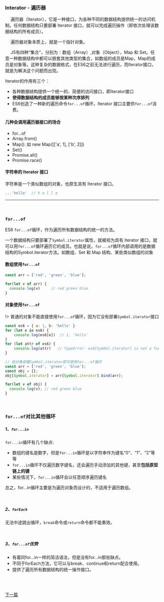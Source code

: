 ### Interator - 遍历器


&emsp; 遍历器（Iterator），它是一种接口，为各种不同的数据结构提供统一的访问机制。任何数据结构只要部署 Iterator 接口，就可以完成遍历操作（即依次处理该数据结构的所有成员）。

&emsp; 遍历器对象本质上，就是一个指针对象。

&emsp; JS有四种“集合”，分别为：数组（Array）,对象（Object），Map 和 Set。任意一种数据结构中都可以嵌套其他类型的集合，如数组的成员是Map，Map的成员是对象等。这种复杂的数据格式，在ES6之前无法进行遍历，而Iterator接口，就是为解决这个问题而出现。


Iterator的作用有三个：
- 各种数据结构提供一个统一的、简便的访问接口，即Iterator接口
- **使得数据结构的成员能够按某种次序排列**
- ES6创造了一种新的遍历命令`for...of`循环，Iterator 接口主要供`for...of`消费。


#### 几种会调用遍历器接口的场合

- for...of
- Array.from()
- Map(): 如 new Map([['a', 1], ['b', 2]])
- Set()
- Promise.all()
- Promise.race()



#### 字符串的 Iterator 接口
字符串是一个类似数组的对象，也原生具有 Iterator 接口。
```js
...'hello'  // h e l l o
```

---
<br>

### `for...of`

ES6 `for...of`循环，作为遍历所有数据结构的统一的方法。

一个数据结构只要部署了`Symbol.iterator`属性，就被视为具有 iterator 接口，就可以用`for...of`循环遍历它的成员。也就是说，`for...of`循环内部调用的是数据结构的Symbol.iterator方法。如数组、Set 和 Map 结构、某些类似数组的对象

#### 数组使用`for...of`
```js
const arr = ['red', 'green', 'blue'];

for(let v of arr) {
  console.log(v)     // red green blue
}
```


#### 对象使用`for...of`
!> 普通的对象不能直接使用`for...of`循环，因为它没有部署`Symbol.iterator`接口
```js
const es6 = { a: 1, b: 'hello' }
for (let e in es6) {
    console.log(es6[e])  // 1, 'hello'
}
for (let attr of es6) {
    console.log(attr)   // TypeError: es6[Symbol.iterator] is not a function
}

// 给对象部署Symbol.iterator即可使用for...of循环
const arr = ['red', 'green', 'blue'];
const obj = {};
obj[Symbol.iterator] = arr[Symbol.iterator].bind(arr);

for(let v of obj) {
  console.log(v); // red green blue
}
```

<br>

### `for...of`对比其他循环

##### 1、`for...in`
`for...in`循环有几个缺点:
- 数组的键名是数字，但是`for...in`循环是以字符串作为键名“0”、“1”、“2”等等
- `for...in`循环不仅遍历数字键名，还会遍历手动添加的其他键，甚至**包括原型链上的键**
- 某些情况下，`for...in`循环会以任意顺序遍历键名

总之，for...in循环主要是为遍历对象而设计的，不适用于遍历数组。

<br>

##### 2、`forEach`
无法中途跳出循环，`break`命令或`return`命令都不能奏效。


<br>

##### 3、`for...of`优势
- 有着同for...in一样的简洁语法，但是没有for...in那些缺点。
- 不同于forEach方法，它可以与break、continue和return配合使用。
- 提供了遍历所有数据结构的统一操作接口。


<br>
<br>

[下一篇](/ES6/Async)
